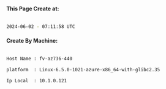 
   
#### This Page Create at:

```bash

2024-06-02 - 07:11:58 UTC

```

#### Create By Machine:

```bash

Host Name : fv-az736-440

platform  : Linux-6.5.0-1021-azure-x86_64-with-glibc2.35

Ip Local  : 10.1.0.121

```


